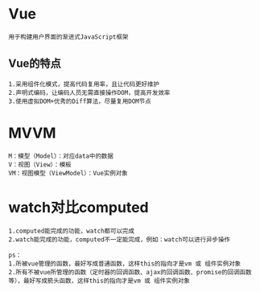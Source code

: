 # Vue
    用于构建用户界面的渐进式JavaScript框架
## Vue的特点
    1.采用组件化模式，提高代码复用率，且让代码更好维护
    2.声明式编码，让编码人员无需直接操作DOM，提高开发效率
    3.使用虚拟DOM+优秀的Diff算法，尽量复用DOM节点

# MVVM
    M：模型（Model）：对应data中的数据
    V：视图（View）：模板
    VM：视图模型（ViewModel）：Vue实例对象

# watch对比computed
    1.computed能完成的功能，watch都可以完成
    2.watch能完成的功能，computed不一定能完成，例如：watch可以进行异步操作

    ps：
    1.所被vue管理的函数，最好写成普通函数，这样this的指向才是vm 或 组件实例对象
    2.所有不被vue所管理的函数（定时器的回调函数、ajax的回调函数、promise的回调函数等），最好写成箭头函数，这样this的指向才是vm 或 组件实例对象